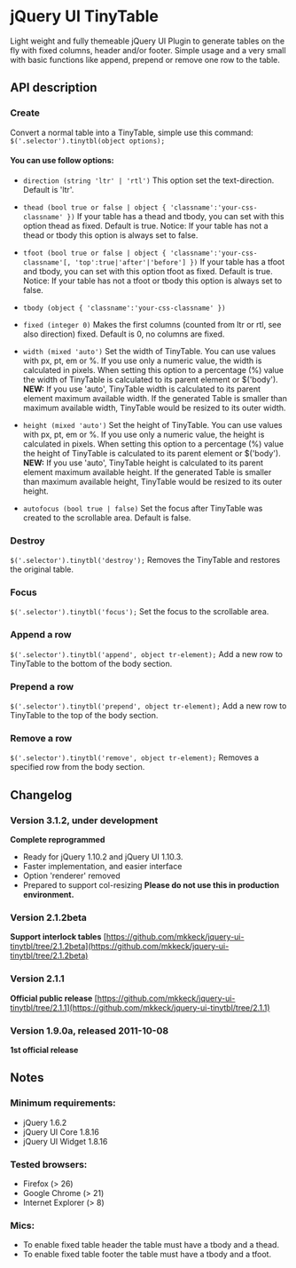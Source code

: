 jQuery UI TinyTable
===========================================================================

Light weight and fully themeable jQuery UI Plugin to generate tables on the
fly with fixed columns, header and/or footer.  Simple usage and a very small
with basic functions like append, prepend or remove one row to the table.



API description
---------------------------------------------------------------------------

### Create

Convert a normal table into a TinyTable, simple use this command:
`$('.selector').tinytbl(object options);`


#### You can use follow options:

- `direction (string 'ltr' | 'rtl')`
  This option set the text-direction. Default is 'ltr'.

- `thead (bool true or false | object { 'classname':'your-css-classname' })`
  If your table has a thead and tbody, you can set with this option thead
  as fixed. Default is true. Notice: If your table has not a thead or
  tbody this option is always set to false.

- `tfoot (bool true or false | object { 'classname':'your-css-classname'[, 'top':true|'after'|'before'] })`
  If your table has a tfoot and tbody, you can set with this option tfoot
  as fixed. Default is true. Notice: If your table has not a tfoot or
  tbody this option is always set to false.

- `tbody (object { 'classname':'your-css-classname' })`

- `fixed (integer 0)`
  Makes the first columns (counted from ltr or rtl, see also direction)
  fixed. Default is 0, no columns are fixed.

- `width (mixed 'auto')`
  Set the width of TinyTable. You can use values with px, pt, em or %.
  If you use only a numeric value,  the width is calculated in pixels.
  When setting this option to a percentage (%) value the  width of
  TinyTable is calculated to its parent element or $('body').
  __NEW:__
  If you use 'auto', TinyTable width is calculated to its parent element
  maximum available width. If the generated Table is smaller than maximum
  available width, TinyTable would be resized to its outer width.

- `height (mixed 'auto')`
  Set the height of TinyTable. You can use values with px, pt, em or %.
  If you use only a numeric value,  the height is calculated in pixels.
  When setting this option to a percentage (%) value the height of
  TinyTable is calculated to its parent element or $('body').
  __NEW:__
  If you use 'auto', TinyTable height is calculated to its parent element
  maximum available height. If the generated Table is smaller than maximum
  available height, TinyTable would be resized to its outer height.

- `autofocus (bool true | false)`
  Set the focus after TinyTable was created to the scrollable area.
  Default is false.


### Destroy

`$('.selector').tinytbl('destroy');`
Removes the TinyTable and restores the original table.


### Focus

`$('.selector').tinytbl('focus');`
Set the focus to the scrollable area.


### Append a row

`$('.selector').tinytbl('append', object tr-element);`
Add a new row to TinyTable to the bottom of the body section.


### Prepend a row

`$('.selector').tinytbl('prepend', object tr-element);`
Add a new row to TinyTable to the top of the body section.


### Remove a row

`$('.selector').tinytbl('remove', object tr-element);`
Removes a specified row from the body section.



Changelog
---------------------------------------------------------------------------

### Version 3.1.2, under development
__Complete reprogrammed__
- Ready for jQuery 1.10.2 and jQuery UI 1.10.3.
- Faster implementation, and easier interface
- Option 'renderer' removed
- Prepared to support col-resizing
__Please do not use this in production environment.__


### Version 2.1.2beta
__Support interlock tables__
[https://github.com/mkkeck/jquery-ui-tinytbl/tree/2.1.2beta](https://github.com/mkkeck/jquery-ui-tinytbl/tree/2.1.2beta)

### Version 2.1.1
__Official public release__
[https://github.com/mkkeck/jquery-ui-tinytbl/tree/2.1.1](https://github.com/mkkeck/jquery-ui-tinytbl/tree/2.1.1)

### Version 1.9.0a, released 2011-10-08
__1st official release__


Notes
---------------------------------------------------------------------------

### Minimum requirements:
- jQuery 1.6.2
- jQuery UI Core 1.8.16
- jQuery UI Widget 1.8.16

### Tested browsers:
- Firefox (> 26)
- Google Chrome (> 21)
- Internet Explorer (> 8)

### Mics:
- To enable fixed table header the table must have a tbody and a thead.
- To enable fixed table footer the table must have a tbody and a tfoot.


